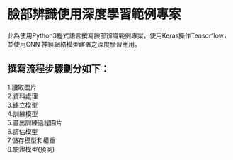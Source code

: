 # 臉部辨識使用深度學習範例專案

<p>此為使用Python3程式語言撰寫臉部辨識範例專案，使用Keras操作Tensorflow，並使用CNN 神經網絡模型建置之深度學習應用。</p>
  
撰寫流程步驟劃分如下：
----------------------------------------------------------------------------------------------------------------------------------
1.讀取圖片<br/>
2.資料處理<br/>
3.建立模型<br/>
4.訓練模型<br/>
5.畫出訓練過程圖片<br/>
6.評估模型<br/>
7.儲存模型和權重<br/>
8.驗證模型(預測)
</p>
